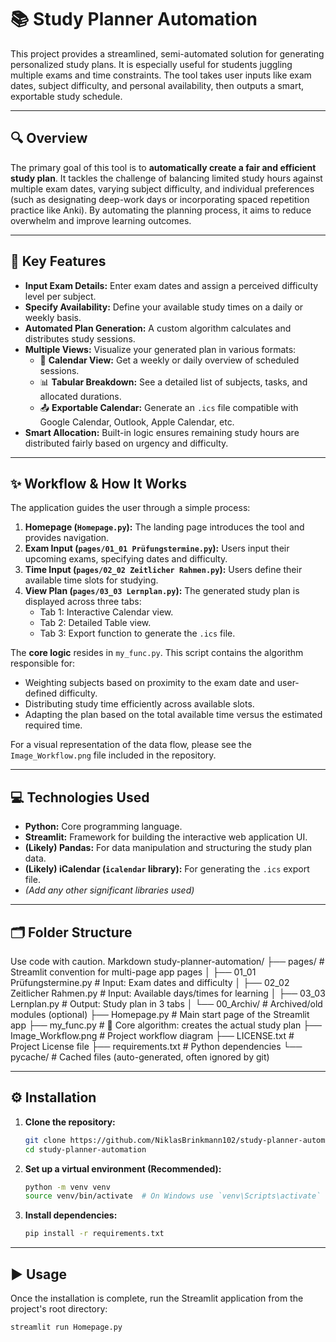 # 📚 Study Planner Automation

This project provides a streamlined, semi-automated solution for generating personalized study plans. It is especially useful for students juggling multiple exams and time constraints. The tool takes user inputs like exam dates, subject difficulty, and personal availability, then outputs a smart, exportable study schedule.

---

## 🔍 Overview

The primary goal of this tool is to **automatically create a fair and efficient study plan**. It tackles the challenge of balancing limited study hours against multiple exam dates, varying subject difficulty, and individual preferences (such as designating deep-work days or incorporating spaced repetition practice like Anki). By automating the planning process, it aims to reduce overwhelm and improve learning outcomes.

---

## 🎯 Key Features

-   **Input Exam Details:** Enter exam dates and assign a perceived difficulty level per subject.
-   **Specify Availability:** Define your available study times on a daily or weekly basis.
-   **Automated Plan Generation:** A custom algorithm calculates and distributes study sessions.
-   **Multiple Views:** Visualize your generated plan in various formats:
    -   📅 **Calendar View:** Get a weekly or daily overview of scheduled sessions.
    -   📊 **Tabular Breakdown:** See a detailed list of subjects, tasks, and allocated durations.
    -   📤 **Exportable Calendar:** Generate an `.ics` file compatible with Google Calendar, Outlook, Apple Calendar, etc.
-   **Smart Allocation:** Built-in logic ensures remaining study hours are distributed fairly based on urgency and difficulty.

---

## ✨ Workflow & How It Works

The application guides the user through a simple process:

1.  **Homepage (`Homepage.py`):** The landing page introduces the tool and provides navigation.
2.  **Exam Input (`pages/01_01 Prüfungstermine.py`):** Users input their upcoming exams, specifying dates and difficulty.
3.  **Time Input (`pages/02_02 Zeitlicher Rahmen.py`):** Users define their available time slots for studying.
4.  **View Plan (`pages/03_03 Lernplan.py`):** The generated study plan is displayed across three tabs:
    *   Tab 1: Interactive Calendar view.
    *   Tab 2: Detailed Table view.
    *   Tab 3: Export function to generate the `.ics` file.

The **core logic** resides in `my_func.py`. This script contains the algorithm responsible for:
-   Weighting subjects based on proximity to the exam date and user-defined difficulty.
-   Distributing study time efficiently across available slots.
-   Adapting the plan based on the total available time versus the estimated required time.

For a visual representation of the data flow, please see the `Image_Workflow.png` file included in the repository.

---

## 💻 Technologies Used

-   **Python:** Core programming language.
-   **Streamlit:** Framework for building the interactive web application UI.
-   **(Likely) Pandas:** For data manipulation and structuring the study plan data.
-   **(Likely) iCalendar (`icalendar` library):** For generating the `.ics` export file.
-   *(Add any other significant libraries used)*

---

## 🗂 Folder Structure
Use code with caution.
Markdown
study-planner-automation/
├── pages/ # Streamlit convention for multi-page app pages
│ ├── 01_01 Prüfungstermine.py # Input: Exam dates and difficulty
│ ├── 02_02 Zeitlicher Rahmen.py # Input: Available days/times for learning
│ ├── 03_03 Lernplan.py # Output: Study plan in 3 tabs
│ └── 00_Archiv/ # Archived/old modules (optional)
├── Homepage.py # Main start page of the Streamlit app
├── my_func.py # 🧠 Core algorithm: creates the actual study plan
├── Image_Workflow.png # Project workflow diagram
├── LICENSE.txt # Project License file
├── requirements.txt # Python dependencies
└── pycache/ # Cached files (auto-generated, often ignored by git)

---

## ⚙️ Installation

1.  **Clone the repository:**
    ```bash
    git clone https://github.com/NiklasBrinkmann102/study-planner-automation.git
    cd study-planner-automation
    ```

2.  **Set up a virtual environment (Recommended):**
    ```bash
    python -m venv venv
    source venv/bin/activate  # On Windows use `venv\Scripts\activate`
    ```

3.  **Install dependencies:**
    ```bash
    pip install -r requirements.txt
    ```

---

## ▶️ Usage

Once the installation is complete, run the Streamlit application from the project's root directory:

```bash
streamlit run Homepage.py

